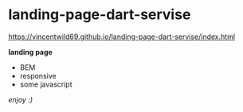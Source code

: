 # landing-page-dart-servise

https://vincentwild69.github.io/landing-page-dart-servise/index.html

**landing page**
* BEM
* responsive
* some javascript

_enjoy :)_
